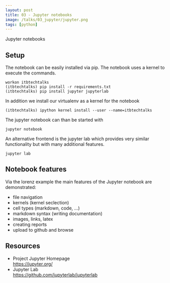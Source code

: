 ```yaml
---
layout: post
title: 03 - Jupyter notebooks
image: /talks/03_jupyter/jupyter.png
tags: [python]
---
```


Jupyter notebooks

## Setup
The notebook can be easily installed via pip. The notebook uses a kernel to execute the commands.

```
workon itbtechtalks
(itbtechtalks) pip install -r requirements.txt
(itbtechtalks) pip install jupyter jupyterlab
```
In addition we install our virtualenv as a kernel for the notebook

```
(itbtechtalks) ipython kernel install --user --name=itbtechtalks
```

The jupyter notebook can than be started with
```
jupyter notebook
```

An alternative frontend is the jupyter lab which provides very similar functionality but with many additional features.
```
jupyter lab
```

## Notebook features
Via the lorenz example the main features of the Jupyter notebook are demonstrated:

- file navigation
- kernels (kernel seclection)
- cell types (markdown, code, ...)
- markdown syntax (writing documentation)
- images, links, latex
- creating reports
- upload to github and browse


## Resources
* Project Jupyter Homepage  
https://jupyter.org/ 
* Jupyter Lab  
https://github.com/jupyterlab/jupyterlab